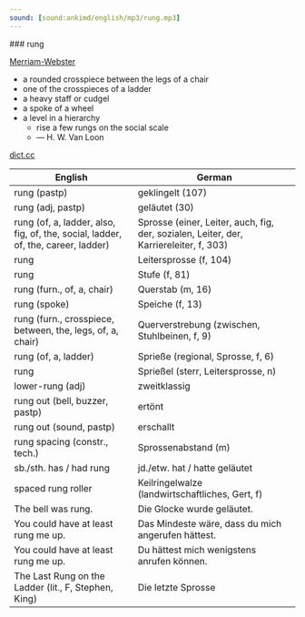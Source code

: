 ```yaml
---
sound: [sound:ankimd/english/mp3/rung.mp3]
---
```


\### rung

[Merriam-Webster](https://www.merriam-webster.com/dictionary/rung)

- a rounded crosspiece between the legs of a chair
- one of the crosspieces of a ladder
- a heavy staff or cudgel
- a spoke of a wheel
- a level in a hierarchy
    - rise a few rungs on the social scale
    - — H. W. Van Loon

[dict.cc](https://www.dict.cc/rung)

| English        | German       |
| -------------- | ------------ |
| rung (pastp) | geklingelt (107) |
| rung (adj, pastp) | geläutet (30) |
| rung (of, a, ladder, also, fig, of, the, social, ladder, of, the, career, ladder) | Sprosse (einer, Leiter, auch, fig, der, sozialen, Leiter, der, Karriereleiter, f, 303) |
| rung | Leitersprosse (f, 104) |
| rung | Stufe (f, 81) |
| rung (furn., of, a, chair) | Querstab (m, 16) |
| rung (spoke) | Speiche (f, 13) |
| rung (furn., crosspiece, between, the, legs, of, a, chair) | Querverstrebung (zwischen, Stuhlbeinen, f, 9) |
| rung (of, a, ladder) | Sprieße (regional, Sprosse, f, 6) |
| rung | Sprießel (sterr, Leitersprosse, n) |
| lower-rung (adj) | zweitklassig |
| rung out (bell, buzzer, pastp) | ertönt |
| rung out (sound, pastp) | erschallt |
| rung spacing (constr., tech.) | Sprossenabstand (m) |
| sb./sth. has / had rung | jd./etw. hat / hatte geläutet |
| spaced rung roller | Keilringelwalze (landwirtschaftliches, Gert, f) |
| The bell was rung. | Die Glocke wurde geläutet. |
| You could have at least rung me up. | Das Mindeste wäre, dass du mich angerufen hättest. |
| You could have at least rung me up. | Du hättest mich wenigstens anrufen können. |
| The Last Rung on the Ladder (lit., F, Stephen, King) | Die letzte Sprosse |
